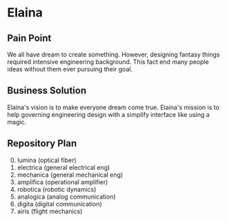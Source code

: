 # Elaina
<h2> Pain Point </h2>

We all have dream to create something. However, designing fantasy things required intensive engineering background. This fact end many people ideas without them ever pursuing their goal.

<h2> Business Solution </h2>

Elaina's vision is to make everyone dream come true. Elaina's mission is to help governing engineering design with a simplify interface like using a magic.

<h2> Repository Plan </h2>

0. lumina (optical fiber)
1. electrica (general electrical eng)
2. mechanica (general mechanical eng)
3. amplifica (operational amplifier)
4. robotica (robotic dynamics)
5. analogica (analog communication)
6. digita (digital communication)
7. airis (flight mechanics)
